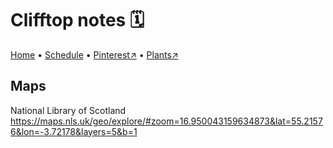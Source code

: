 # Clifftop notes 🗓

[Home](https://notes.grwd.uk/walled/) • [Schedule](https://notes.grwd.uk/walled/schedule/) • [Pinterest↗](https://pinterest.co.uk/NatureWorksGarden/walled/) • [Plants↗](https://bit.ly/walled-plants)


## Maps

National Library of Scotland <https://maps.nls.uk/geo/explore/#zoom=16.950043159634873&lat=55.21576&lon=-3.72178&layers=5&b=1>
